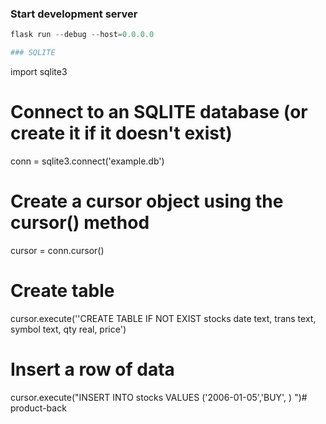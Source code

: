 ### Start development server
```python
flask run --debug --host=0.0.0.0

### SQLITE
```
import sqlite3

# Connect to an SQLITE database (or create it if it doesn't exist)
conn = sqlite3.connect('example.db')

# Create a cursor object using the cursor() method
cursor = conn.cursor()

# Create table 
cursor.execute(''CREATE TABLE IF NOT EXIST stocks 
                date text, trans text, symbol text, qty real, price')
# Insert a row of data 
cursor.execute("INSERT INTO stocks VALUES ('2006-01-05','BUY', ) ")#   p r o d u c t - b a c k  
 